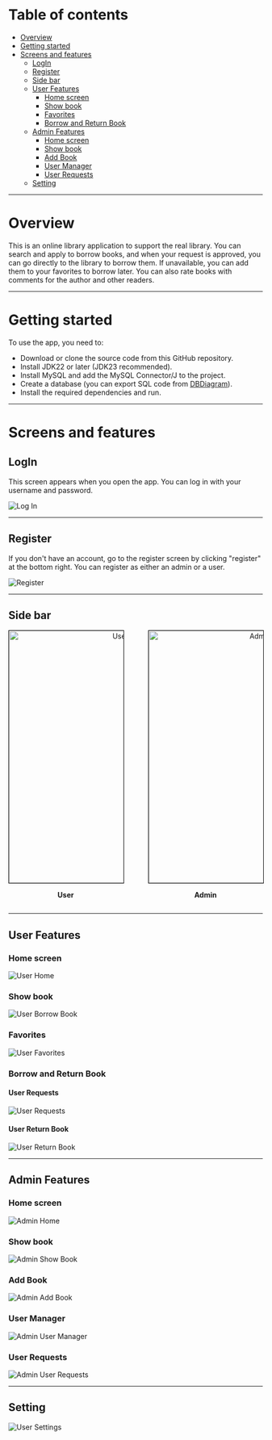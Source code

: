 # Table of contents

* [Overview](#overview)
* [Getting started](#getting-started)
* [Screens and features](#screens-and-features)
  * [LogIn](#login)
  * [Register](#register)
  * [Side bar](#side-bar)
  * [User Features](#user-features)
    * [Home screen](#user-home-screen)
    * [Show book](#user-show-book)
    * [Favorites](#user-favorites)
    * [Borrow and Return Book](#user-borrow-and-return-book)
  * [Admin Features](#admin-features)
    * [Home screen](#admin-home-screen)
    * [Show book](#admin-show-book)
    * [Add Book](#admin-add-book)
    * [User Manager](#admin-user-manager)
    * [User Requests](#admin-user-requests)
  * [Setting](#setting)

---

# Overview

This is an online library application to support the real library. You can search and apply to borrow books, and when your request is approved, you can go directly to the library to borrow them. If unavailable, you can add them to your favorites to borrow later. You can also rate books with comments for the author and other readers.

---

# Getting started

To use the app, you need to:
- Download or clone the source code from this GitHub repository.
- Install JDK22 or later (JDK23 recommended).
- Install MySQL and add the MySQL Connector/J to the project.
- Create a database (you can export SQL code from [DBDiagram](https://dbdiagram.io/d/OOP-6704a091fb079c7ebdabcbcb)).
- Install the required dependencies and run.

---

# Screens and features

## LogIn

This screen appears when you open the app. You can log in with your username and password.

![Log In](user-attachments/LogIn.png)

---

## Register

If you don't have an account, go to the register screen by clicking "register" at the bottom right. You can register as either an admin or a user.

![Register](user-attachments/Register.png)

---

## Side bar

<div style="display: flex; justify-content: space-between; align-items: center;">

  <div style="text-align: center; width: 45%;">
    <img src="user-attachments/UserNavigation.png" alt="User Navigation" style="height: 500px; width: auto; border: 1px solid black;">
    <p><strong>User</strong></p>
  </div>

  <div style="text-align: center; width: 45%;">
    <img src="user-attachments/AdminNavigation.png" alt="Admin Navigation" style="height: 500px; width: auto; border: 1px solid black;">
    <p><strong>Admin</strong></p>
  </div>

</div>

---

## User Features

### Home screen
![User Home](user-attachments/UserHomeView.png)

### Show book
![User Borrow Book](user-attachments/UserBorrowBookView.png)

### Favorites
![User Favorites](user-attachments/UserFavoritesView.png)

### Borrow and Return Book
#### User Requests
![User Requests](user-attachments/UserRequestsView.png)

#### User Return Book
![User Return Book](user-attachments/UserReturnBookView.png)

---

## Admin Features

### Home screen
![Admin Home](user-attachments/AdminHomeView.png)

### Show book
![Admin Show Book](user-attachments/AdminShowBookView.png)

### Add Book
![Admin Add Book](user-attachments/AdminAddBook.png)

### User Manager
![Admin User Manager](user-attachments/AdminUserManager.png)

### User Requests
![Admin User Requests](user-attachments/AdminUserRequest.png)

---

## Setting

![User Settings](user-attachments/Setting.png)
